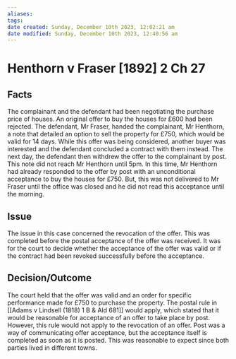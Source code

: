 ```yaml
---
aliases: 
tags: 
date created: Sunday, December 10th 2023, 12:02:21 am
date modified: Sunday, December 10th 2023, 12:40:56 am
---
```


# Henthorn v Fraser [1892] 2 Ch 27

## Facts

The complainant and the defendant had been negotiating the purchase price of houses. An original offer to buy the houses for £600 had been rejected. The defendant, Mr Fraser, handed the complainant, Mr Henthorn, a note that detailed an option to sell the property for £750, which would be valid for 14 days. While this offer was being considered, another buyer was interested and the defendant concluded a contract with them instead. The next day, the defendant then withdrew the offer to the complainant by post. This note did not reach Mr Henthorn until 5pm. In this time, Mr Henthorn had already responded to the offer by post with an unconditional acceptance to buy the houses for £750. But, this was not delivered to Mr Fraser until the office was closed and he did not read this acceptance until the morning.

## Issue

The issue in this case concerned the revocation of the offer. This was completed before the postal acceptance of the offer was received. It was for the court to decide whether the acceptance of the offer was valid or if the contract had been revoked successfully before the acceptance.

## Decision/Outcome

The court held that the offer was valid and an order for specific performance made for £750 to purchase the property. The postal rule in [[Adams v Lindsell (1818) 1 B & Ald 681]] would apply, which stated that it would be reasonable for acceptance of an offer to take place by post. However, this rule would not apply to the revocation of an offer. Post was a way of communicating offer acceptance, but the acceptance itself is completed as soon as it is posted. This was reasonable to expect since both parties lived in different towns.
